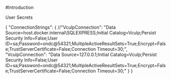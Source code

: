 #Introduction 

User Secrets 

{
"ConnectionStrings": {
//"VculpConnection": "Data Source=host.docker.internal\\SQLEXPRESS;Initial Catalog=Vculp;Persist Security Info=False;User ID=sa;Password=ondc@54321;MultipleActiveResultSets=True;Encrypt=False;TrustServerCertificate=False;Connection Timeout=30;",
"VculpConnection": "Data Source=127.0.0.1;Initial Catalog=Vculp;Persist Security Info=False;User ID=sa;Password=ondc@54321;MultipleActiveResultSets=True;Encrypt=False;TrustServerCertificate=False;Connection Timeout=30;"
}
}
